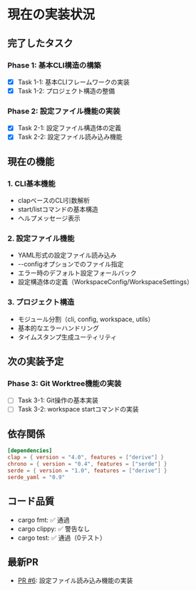 # 現在の実装状況

## 完了したタスク

### Phase 1: 基本CLI構造の構築
- [x] Task 1-1: 基本CLIフレームワークの実装
- [x] Task 1-2: プロジェクト構造の整備

### Phase 2: 設定ファイル機能の実装
- [x] Task 2-1: 設定ファイル構造体の定義
- [x] Task 2-2: 設定ファイル読み込み機能

## 現在の機能

### 1. CLI基本機能
- clapベースのCLI引数解析
- start/listコマンドの基本構造
- ヘルプメッセージ表示

### 2. 設定ファイル機能
- YAML形式の設定ファイル読み込み
- --configオプションでのファイル指定
- エラー時のデフォルト設定フォールバック
- 設定構造体の定義（WorkspaceConfig/WorkspaceSettings）

### 3. プロジェクト構造
- モジュール分割（cli, config, workspace, utils）
- 基本的なエラーハンドリング
- タイムスタンプ生成ユーティリティ

## 次の実装予定

### Phase 3: Git Worktree機能の実装
- [ ] Task 3-1: Git操作の基本実装
- [ ] Task 3-2: workspace startコマンドの実装

## 依存関係

```toml
[dependencies]
clap = { version = "4.0", features = ["derive"] }
chrono = { version = "0.4", features = ["serde"] }
serde = { version = "1.0", features = ["derive"] }
serde_yaml = "0.9"
```

## コード品質

- cargo fmt: ✅ 通過
- cargo clippy: ✅ 警告なし
- cargo test: ✅ 通過（0テスト）

## 最新PR

- [PR #6](https://github.com/morooka-akira/gwork/pull/6): 設定ファイル読み込み機能の実装